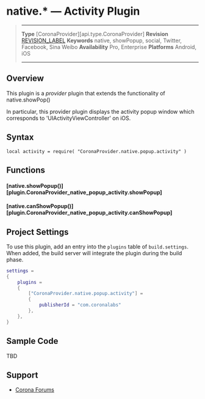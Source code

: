 # native.* — Activity Plugin

> --------------------- ------------------------------------------------------------------------------------------
> __Type__              [CoronaProvider][api.type.CoronaProvider]
> __Revision__          [REVISION_LABEL](REVISION_URL)
> __Keywords__          native, showPopup, social, Twitter, Facebook, Sina Weibo
> __Availability__      Pro, Enterprise
> __Platforms__			Android, iOS
> --------------------- ------------------------------------------------------------------------------------------

## Overview

This plugin is a _provider_ plugin that extends the functionality of native.showPop()

In particular, this provider plugin displays the activity popup window which corresponds to 'UIActivityViewController' on iOS.


## Syntax

	local activity = require( "CoronaProvider.native.popup.activity" )


## Functions

#### [native.showPopup()][plugin.CoronaProvider_native_popup_activity.showPopup]
#### [native.canShowPopup()][plugin.CoronaProvider_native_popup_activity.canShowPopup]


## Project Settings

To use this plugin, add an entry into the `plugins` table of `build.settings`. When added, the build server will integrate the plugin during the build phase.

``````lua
settings =
{
	plugins =
	{
		["CoronaProvider.native.popup.activity"] =
		{
			publisherId = "com.coronalabs"
		},
	},
}
``````


## Sample Code

TBD

## Support

* [Corona Forums](http://forums.coronalabs.com/forum/631-corona-premium-plugins/)
